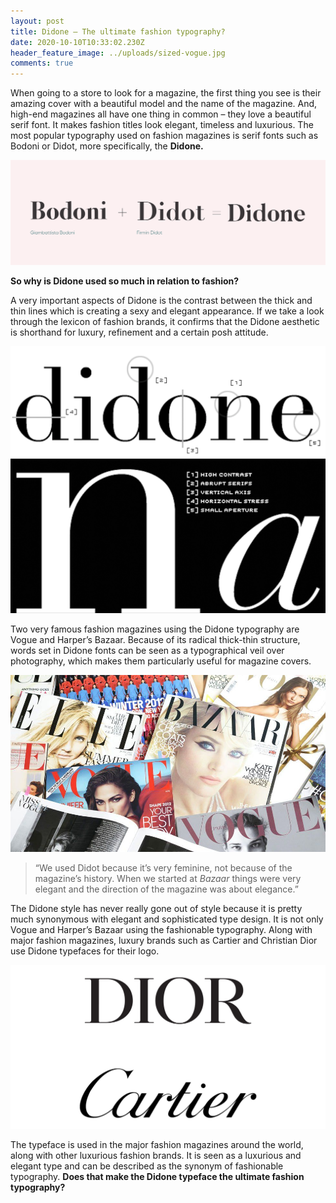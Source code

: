 ```yaml
---
layout: post
title: Didone – The ultimate fashion typography?
date: 2020-10-10T10:33:02.230Z
header_feature_image: ../uploads/sized-vogue.jpg
comments: true
---
```

When going to a store to look for a magazine, the first thing you see is their amazing cover with a beautiful model and the name of the magazine. And, high-end magazines all have one thing in common – they love a beautiful serif font. It makes fashion titles look elegant, timeless and luxurious. The most popular typography used on fashion magazines is serif fonts such as Bodoni or Didot, more specifically, the **Didone.**

![](../uploads/5e851c328bdb66763267ff6c_bodoni-and-didot-didone.png)

**So why is Didone used so much in relation to fashion?**

A very important aspects of Didone is the contrast between the thick and thin lines which is creating a sexy and elegant appearance. If we take a look through the lexicon of fashion brands, it confirms that the Didone aesthetic is shorthand for luxury, refinement and a certain posh attitude.

![](../uploads/skjermbilde-2020-10-10-kl.-11.27.01.png)

Two very famous fashion magazines using the Didone typography are Vogue and Harper’s Bazaar. Because of its radical thick-thin structure, words set in Didone fonts can be seen as a typographical veil over photography, which makes them particularly useful for magazine covers.

![](../uploads/_97299546_mag-top.jpg)

> “We used Didot because it’s very feminine, not because of the magazine’s history. When we started at *Bazaar* things were very elegant and the direction of the magazine was about elegance.”

The Didone style has never really gone out of style because it is pretty much synonymous with elegant and sophisticated type design. It is not only Vogue and Harper’s Bazaar using the fashionable typography. Along with major fashion magazines, luxury brands such as Cartier and Christian Dior use Didone typefaces for their logo.

![](../uploads/dior-logo-2018.jpg)

The typeface is used in the major fashion magazines around the world, along with other luxurious fashion brands. It is seen as a luxurious and elegant type and can be described as the synonym of fashionable typography. **Does that make the Didone typeface the ultimate fashion typography?**